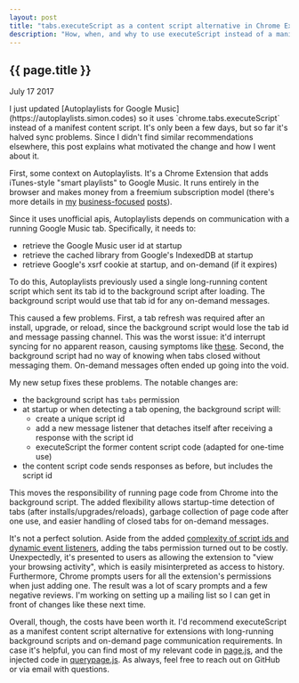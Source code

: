```yaml
---
layout: post
title: "tabs.executeScript as a content script alternative in Chrome Extensions"
description: "How, when, and why to use executeScript instead of a manifest content script."
---
```


{{ page.title }}
----------------

<p class="meta">July 17 2017</p>
I just updated [Autoplaylists for Google Music](https://autoplaylists.simon.codes) so it uses `chrome.tabs.executeScript` instead of a manifest content script.
It's only been a few days, but so far it's halved sync problems.
Since I didn't find similar recommendations elsewhere, this post explains what motivated the change and how I went about it.

First, some context on Autoplaylists.
It's a Chrome Extension that adds iTunes-style "smart playlists" to Google Music.
It runs entirely in the browser and makes money from a freemium subscription model (there's more details in [my](/2016/07/11/launching-a-chrome-extension-part-1-taxes-and-legal.html) [business-focused](/2016/07/18/launching-a-chrome-extension-part-2-analytics-and-error-reporting.html) [posts](/2017/01/09/side-project-income-2016-0-to-100.html)).

Since it uses unofficial apis, Autoplaylists depends on communication with a running Google Music tab.
Specifically, it needs to:

* retrieve the Google Music user id at startup
* retrieve the cached library from Google's IndexedDB at startup
* retrieve Google's xsrf cookie at startup, and on-demand (if it expires)

To do this, Autoplaylists previously used a single long-running content script which sent its tab id to the background script after loading.
The background script would use that tab id for any on-demand messages.

This caused a few problems.
First, a tab refresh was required after an install, upgrade, or reload, since the background script would lose the tab id and message passing channel.
This was the worst issue: it'd interrupt syncing for no apparent reason, causing symptoms like [these](https://github.com/simon-weber/Autoplaylists-for-Google-Music/issues/157).
Second, the background script had no way of knowing when tabs closed without messaging them.
On-demand messages often ended up going into the void.

My new setup fixes these problems.
The notable changes are:

* the background script has `tabs` permission
* at startup or when detecting a tab opening, the background script will:
  * create a unique script id
  * add a new message listener that detaches itself after receiving a response with the script id
  * executeScript the former content script code (adapted for one-time use)
* the content script code sends responses as before, but includes the script id

This moves the responsibility of running page code from Chrome into the background script.
The added flexibility allows startup-time detection of tabs (after installs/upgrades/reloads), garbage collection of page code after one use, and easier handling of closed tabs for on-demand messages.

It's not a perfect solution.
Aside from the added [complexity of script ids and dynamic event listeners](https://github.com/simon-weber/Autoplaylists-for-Google-Music/blob/master/src/js/page.js), adding the tabs permission turned out to be costly.
Unexpectedly, it's presented to users as allowing the extension to "view your browsing activity", which is easily misinterpreted as access to history.
Furthermore, Chrome prompts users for all the extension's permissions when just adding one.
The result was a lot of scary prompts and a few negative reviews.
I'm working on setting up a mailing list so I can get in front of changes like these next time.

Overall, though, the costs have been worth it.
I'd recommend executeScript as a manifest content script alternative for extensions with long-running background scripts and on-demand page communication requirements.
In case it's helpful, you can find most of my relevant code in [page.js](https://github.com/simon-weber/Autoplaylists-for-Google-Music/blob/master/src/js/page.js), and the injected code in [querypage.js](https://github.com/simon-weber/Autoplaylists-for-Google-Music/blob/master/src/js/querypage.js).
As always, feel free to reach out on GitHub or via email with questions.
